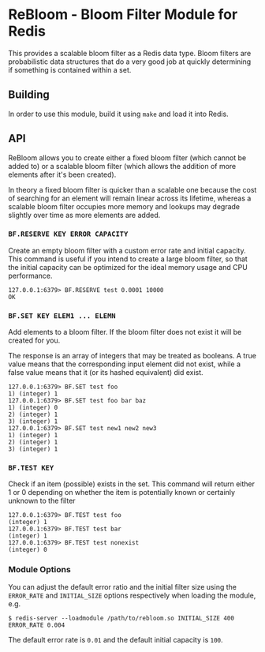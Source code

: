# ReBloom - Bloom Filter Module for Redis

This provides a scalable bloom filter as a Redis data type. Bloom filters
are probabilistic data structures that do a very good job at quickly
determining if something is contained within a set.

## Building

In order to use this module, build it using `make` and load it into Redis.

## API

ReBloom allows you to create either a fixed bloom filter (which cannot be
added to) or a scalable bloom filter (which allows the addition of more
elements after it's been created).

In theory a fixed bloom filter is quicker than a scalable one because the
cost of searching for an element will remain linear across its lifetime, whereas
a scalable bloom filter occupies more memory and lookups may degrade slightly
over time as more elements are added.

### `BF.RESERVE KEY ERROR CAPACITY`

Create an empty bloom filter with a custom error rate and initial capacity.
This command is useful if you intend to create a large bloom filter, so that
the initial capacity can be optimized for the ideal memory usage and CPU
performance.

```
127.0.0.1:6379> BF.RESERVE test 0.0001 10000
OK
```

### `BF.SET KEY ELEM1 ... ELEMN`

Add elements to a bloom filter. If the bloom filter does not exist it will
be created for you.

The response is an array of integers that may be treated as booleans. A true
value means that the corresponding input element did not exist, while a false
value means that it (or its hashed equivalent) did exist.

```
127.0.0.1:6379> BF.SET test foo
1) (integer) 1
127.0.0.1:6379> BF.SET test foo bar baz
1) (integer) 0
2) (integer) 1
3) (integer) 1
127.0.0.1:6379> BF.SET test new1 new2 new3
1) (integer) 1
2) (integer) 1
3) (integer) 1
```

### `BF.TEST KEY`

Check if an item (possible) exists in the set. This command will return either
1 or 0 depending on whether the item is potentially known or certainly unknown
to the filter

```
127.0.0.1:6379> BF.TEST test foo
(integer) 1
127.0.0.1:6379> BF.TEST test bar
(integer) 1
127.0.0.1:6379> BF.TEST test nonexist
(integer) 0
```

### Module Options

You can adjust the default error ratio and the initial filter size using
the `ERROR_RATE` and `INITIAL_SIZE` options respectively when loading the
module, e.g.

```
$ redis-server --loadmodule /path/to/rebloom.so INITIAL_SIZE 400 ERROR_RATE 0.004
```

The default error rate is `0.01` and the default initial capacity is `100`.
